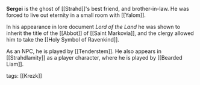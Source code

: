 **Sergei** is the ghost of [[Strahd]]'s best friend, and brother-in-law. He was forced to live out eternity in a small room with [[Yalom]].

In his appearance in lore document *Lord of the Land* he was shown to inherit the title of the [[Abbot]] of [[Saint Markovia]], and the clergy allowed him to take the [[Holy Symbol of Ravenkind]].

As an NPC, he is played by [[Tenderstem]]. He also appears in [[Strahdlamity]] as a player character, where he is played by [[Bearded Liam]].

tags: [[Krezk]]